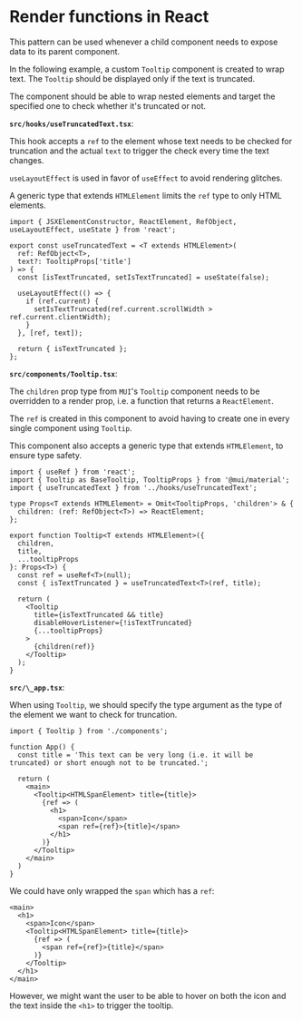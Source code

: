 # Render functions in React

This pattern can be used whenever a child component needs to expose data to its parent component.

In the following example, a custom `Tooltip` component is created to wrap text. The `Tooltip` should be displayed only if the text is truncated.

The component should be able to wrap nested elements and target the specified one to check whether it's truncated or not.

**`src/hooks/useTruncatedText.tsx`**:

This hook accepts a `ref` to the element whose text needs to be checked for truncation and the actual `text` to trigger the check every time the text changes.

`useLayoutEffect` is used in favor of `useEffect` to avoid rendering glitches.

A generic type that extends `HTMLElement` limits the `ref` type to only HTML elements.

```tsx
import { JSXElementConstructor, ReactElement, RefObject, useLayoutEffect, useState } from 'react';

export const useTruncatedText = <T extends HTMLElement>(
  ref: RefObject<T>,
  text?: TooltipProps['title']
) => {
  const [isTextTruncated, setIsTextTruncated] = useState(false);

  useLayoutEffect(() => {
    if (ref.current) {
      setIsTextTruncated(ref.current.scrollWidth > ref.current.clientWidth);
    }
  }, [ref, text]);

  return { isTextTruncated };
};

```

**`src/components/Tooltip.tsx`**:

The `children` prop type from `MUI`'s `Tooltip` component needs to be overridden to a render prop, i.e. a function that returns a `ReactElement`.

The `ref` is created in this component to avoid having to create one in every single component using `Tooltip`.

This component also accepts a generic type that extends `HTMLElement`, to ensure type safety.

```tsx
import { useRef } from 'react';
import { Tooltip as BaseTooltip, TooltipProps } from '@mui/material';
import { useTruncatedText } from '../hooks/useTruncatedText';

type Props<T extends HTMLElement> = Omit<TooltipProps, 'children'> & {
  children: (ref: RefObject<T>) => ReactElement;
};

export function Tooltip<T extends HTMLElement>({
  children,
  title,
  ...tooltipProps
}: Props<T>) {
  const ref = useRef<T>(null);
  const { isTextTruncated } = useTruncatedText<T>(ref, title);

  return (
    <Tooltip
      title={isTextTruncated && title}
      disableHoverListener={!isTextTruncated}
      {...tooltipProps}
    >
      {children(ref)}
    </Tooltip>
  );
}
```

**`src/\_app.tsx`**:

When using `Tooltip`, we should specify the type argument as the type of the element we want to check for truncation.

```tsx
import { Tooltip } from './components';

function App() {
  const title = 'This text can be very long (i.e. it will be truncated) or short enough not to be truncated.';

  return (
    <main>
      <Tooltip<HTMLSpanElement> title={title}>
        {ref => (
          <h1>
            <span>Icon</span>
            <span ref={ref}>{title}</span>
          </h1>
        )}
      </Tooltip>
    </main>
  )
}
```

We could have only wrapped the `span` which has a `ref`:

```tsx
<main>
  <h1>
    <span>Icon</span>
    <Tooltip<HTMLSpanElement> title={title}>
      {ref => (
        <span ref={ref}>{title}</span>
      )}
    </Tooltip>
  </h1>
</main>
```

However, we might want the user to be able to hover on both the icon and the text inside the `<h1>` to trigger the tooltip.